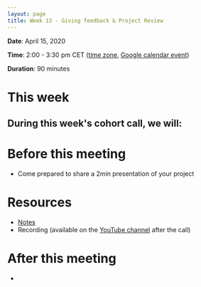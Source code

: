 ```yaml
---
layout: page
title: Week 13 - Giving feedback & Project Review
---
```


**Date**: April 15, 2020

**Time**: 2:00 - 3:30 pm CET ([time zone](https://arewemeetingyet.com/Berlin/2020-04-15/14:00/OLS-1%20Cohort%20Call%20(Week%2013)), [Google calendar event](https://calendar.google.com/event?action=TEMPLATE&tmeid=N2drNnZvbHRhY2ZxYjZhOTBlcWNqc29vYjAgbjNycWh2dWZmMDVvamtsMG9wZnN2aDQ5ZmtAZw&tmsrc=n3rqhvuff05ojkl0opfsvh49fk%40group.calendar.google.com))

**Duration**: 90 minutes

# This week

During this week's cohort call, we will:
- 

# Before this meeting

- Come prepared to share a 2min presentation of your project

# Resources

- [Notes](https://docs.google.com/document/d/1f2Y3SCB9OOuxdd5TDehOuynTXvWA6cc13lK5AovgEdI/edit?usp=sharing)
- Recording (available on the [YouTube channel](https://www.youtube.com/channel/UCs12-ZgnDJOWIWN3Vo1XHXA/) after the call)

# After this meeting

- 